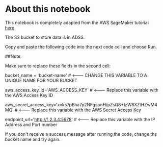 # About this notebook

This notebook is completely adapted from the AWS SageMaker tutorial [here](https://aws.amazon.com/getting-started/hands-on/build-train-deploy-machine-learning-model-sagemaker/#:~:text=Introduction%201%20Step%201%3A%20Create%20an%20Amazon%20SageMaker,model%20performance%20...%206%20Step%206%3A%20Clean%20up).

The S3 bucket to store data is in ADSS. 

Copy and paste the following code into the next code cell and choose Run.

##Note: 

Make sure to replace these fields in the second cell: 

bucket_name = 'bucket-name' # <--- CHANGE THIS VARIABLE TO A UNIQUE NAME FOR YOUR BUCKET

aws_access_key_id='AWS_ACCESS_KEY' # <--- Replace this variable with the AWS Access Key ID

aws_secret_access_key='xvks7pBha7p2NFgspnH/pZsQ8+IzW8XZtHZwM4MQ' # <--- Replace this variable with the AWS Secret Access Key

endpoint_url='http://1.2.3.4:5678' # <--- Replace this variable with the IP Address and Port number

If you don't receive a success message after running the code, change the bucket name and try again.
